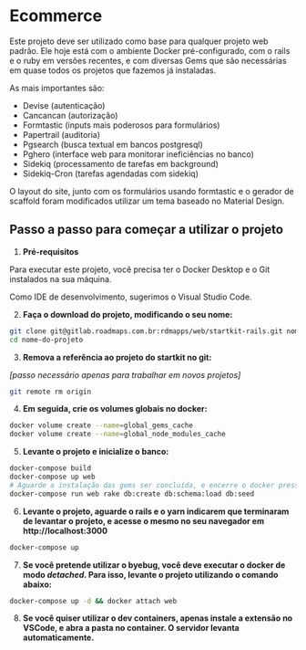 # Ecommerce

Este projeto deve ser utilizado como base para qualquer projeto web padrão. Ele hoje está com o ambiente Docker pré-configurado, com o rails e o ruby em versões recentes, e com diversas Gems que são necessárias em quase todos os projetos que fazemos já instaladas.

As mais importantes são:

- Devise (autenticação)
- Cancancan (autorização)
- Formtastic (inputs mais poderosos para formulários)
- Papertrail (auditoria)
- Pgsearch (busca textual em bancos postgresql)
- Pghero (interface web para monitorar ineficiências no banco)
- Sidekiq (processamento de tarefas em background)
- Sidekiq-Cron (tarefas agendadas com sidekiq)

O layout do site, junto com os formulários usando formtastic e o gerador de scaffold foram modificados utilizar um tema baseado no Material Design.

## Passo a passo para começar a utilizar o projeto

1. **Pré-requisitos**

Para executar este projeto, você precisa ter o Docker Desktop e o Git instalados na sua máquina.

Como IDE de desenvolvimento, sugerimos o Visual Studio Code.

2. **Faça o download do projeto, modificando o seu nome:**

```bash
git clone git@gitlab.roadmaps.com.br:rdmapps/web/startkit-rails.git nome-do-projeto
cd nome-do-projeto
```

3. **Remova a referência ao projeto do startkit no git:**

_[passo necessário apenas para trabalhar em novos projetos]_

```bash
git remote rm origin
```

4. **Em seguida, crie os volumes globais no docker:**

```bash
docker volume create --name=global_gems_cache
docker volume create --name=global_node_modules_cache
```

5. **Levante o projeto e inicialize o banco:**

```bash
docker-compose build
docker-compose up web
# Aguarde a instalação das gems ser concluída, e encerre o docker pressionando ctrl+c
docker-compose run web rake db:create db:schema:load db:seed
```

6. **Levante o projeto, aguarde o rails e o yarn indicarem que terminaram de levantar o projeto, e acesse o mesmo no seu navegador em http://localhost:3000**

```bash
docker-compose up
```

7. **Se você pretende utilizar o byebug, você deve executar o docker de modo _detached_. Para isso, levante o projeto utilizando o comando abaixo:**

```bash
docker-compose up -d && docker attach web
```

8. **Se você quiser utilizar o dev containers, apenas instale a extensão no VSCode, e abra a pasta no container. O servidor levanta automaticamente.**
